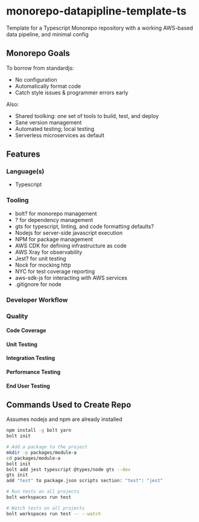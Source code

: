 # monorepo-datapipline-template-ts
Template for a Typescript Monorepo repository with a working AWS-based data pipeline, and minimal config

## Monorepo Goals
To borrow from standardjs:
* No configuration
* Automatically format code
* Catch style issues & programmer errors early

Also:
* Shared toolking: one set of tools to build, test, and deploy
* Sane version management
* Automated testing; local testing
* Serverless microservices as default

## Features

### Language(s)
* Typescript

### Tooling
* bolt? for monorepo management
* ? for dependency management
* gts for typescript, linting, and code formatting defaults?
* Nodejs for server-side javascript execution
* NPM for package management
* AWS CDK for defining infrastructure as code
* AWS Xray for observability
* Jest? for unit testing
* Nock for mocking http
* NYC for test coverage reporting
* aws-sdk-js for interacting with AWS services
* .gitignore for node

### Developer Workflow


### Quality

#### Code Coverage

#### Unit Testing

#### Integration Testing

#### Performance Testing

#### End User Testing

## Commands Used to Create Repo
Assumes nodejs and npm are already installed
```bash
npm install -g bolt yarn
bolt init

# Add a package to the project
mkdir -p packages/module-a
cd packages/module-a
bolt init
bolt add jest typescript @types/node gts --dev
gts init
add "test" to package.json scripts section: "test": "jest"

# Run tests on all projects
bolt workspaces run test

# Watch tests on all projects
bolt workspaces run test -- --watch

```
